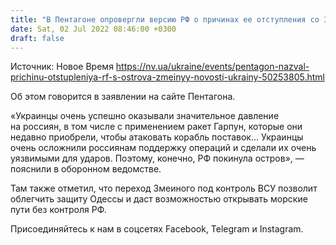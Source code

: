 ```yaml
---
title: "В Пентагоне опровергли версию РФ о причинах ее отступления со Змеиного"
date: Sat, 02 Jul 2022 08:46:00 +0300
draft: false
---
```

Источник: Новое Время https://nv.ua/ukraine/events/pentagon-nazval-prichinu-otstupleniya-rf-s-ostrova-zmeinyy-novosti-ukrainy-50253805.html


Об этом говорится в заявлении на сайте Пентагона.

«Украинцы очень успешно оказывали значительное давление на россиян, в том числе с применением ракет Гарпун, которые они недавно приобрели, чтобы атаковать корабль поставок… Украинцы очень осложнили россиянам поддержку операций и сделали их очень уязвимыми для ударов. Поэтому, конечно, РФ покинула остров», — пояснили в оборонном ведомстве.

Там также отметил, что переход Змеиного под контроль ВСУ позволит облегчить защиту Одессы и даст возможностью открывать морские пути без контроля РФ.

Присоединяйтесь к нам в соцсетях Facebook, Telegram и Instagram.
